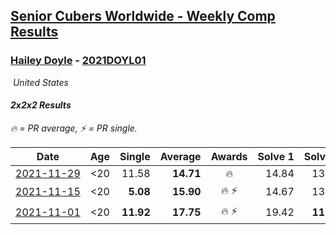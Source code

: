 <style>table {white-space: nowrap;}</style>
<link rel="stylesheet" type="text/css" href="/scw-comp/css/flags.css" />

## [Senior Cubers Worldwide - Weekly Comp Results](/scw-comp/results/)
### [Hailey Doyle](README.md) - [2021DOYL01](https://www.worldcubeassociation.org/persons/2021DOYL01?event=222)

<i class="flag flag-US" />&nbsp;United States

#### 2x2x2 Results

<span style="white-space: nowrap;">🔥 = PR average</span>, <span style="white-space: nowrap;">⚡ = PR single</span>.

| Date | Age | Single | Average | Awards | Solve 1 | Solve 2 | Solve 3 | Solve 4 | Solve 5 | Video |
| :--: | :--: | --: | --: | :--: | --: | --: | --: | --: | --: | :-- |
| [2021-11-29](../../results/2021-11-29/222.md) | <20 | 11.58 | **14.71** | 🔥 | 14.84 | 13.85 | 15.43 | 11.58 | 17.40 | [Desktop](https://www.facebook.com/events/401731615009477/permalink/410464324136206) / [Mobile](https://m.facebook.com/events/401731615009477?view=permalink&id=410464324136206) |
| [2021-11-15](../../results/2021-11-15/222.md) | <20 | **5.08** | **15.90** | 🔥 ⚡ | 14.67 | 13.19 | 19.84 | **5.08** | 40.08 | [Desktop](https://www.facebook.com/events/717487009641909/permalink/726062665451010) / [Mobile](https://m.facebook.com/events/717487009641909?view=permalink&id=726062665451010) |
| [2021-11-01](../../results/2021-11-01/222.md) | <20 | **11.92** | **17.75** | 🔥 ⚡ | 19.42 | **11.92** | 15.63 | 20.80 | 18.20 | [Desktop](https://www.facebook.com/events/556108165479652/permalink/560113671745768) / [Mobile](https://m.facebook.com/events/556108165479652?view=permalink&id=560113671745768) |


<!-- Global site tag (gtag.js) - Google Analytics -->
<script async src="https://www.googletagmanager.com/gtag/js?id=UA-86348435-3"></script>
<script>window.dataLayer = window.dataLayer || []; function gtag() {dataLayer.push(arguments);} gtag('js', new Date()); gtag('config', 'UA-86348435-3');</script>
